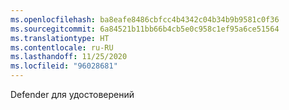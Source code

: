 ```yaml
---
ms.openlocfilehash: ba8eafe8486cbfcc4b4342c04b34b9b9581c0f36
ms.sourcegitcommit: 6a84521b11bb66b4cb5e0c958c1ef95a6ce51564
ms.translationtype: HT
ms.contentlocale: ru-RU
ms.lasthandoff: 11/25/2020
ms.locfileid: "96028681"
---
```

Defender для удостоверений